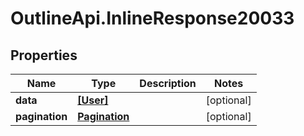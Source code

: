 # OutlineApi.InlineResponse20033

## Properties
Name | Type | Description | Notes
------------ | ------------- | ------------- | -------------
**data** | [**[User]**](User.md) |  | [optional] 
**pagination** | [**Pagination**](Pagination.md) |  | [optional] 
